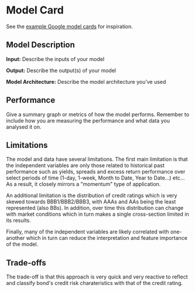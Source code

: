 # Model Card

See the [example Google model cards](https://modelcards.withgoogle.com/model-reports) for inspiration. 

## Model Description

**Input:** Describe the inputs of your model 

**Output:** Describe the output(s) of your model

**Model Architecture:** Describe the model architecture you’ve used

## Performance

Give a summary graph or metrics of how the model performs. Remember to include how you are measuring the performance and what data you analysed it on. 

## Limitations

The model and data have several limitations. The first main limitation is that the independent variables are only those related to historical past performance such as yields, spreads and excess return performance over select periods of time (1-day, 1-week, Month to Date, Year to Date...) etc... As a result, it closely mirrors a "momentum" type of application. 

An additional limitation is the distribution of credit ratings which is very skewed towards BBB1/BBB2/BBB3, with AAAs and AAs being the least represented (also BBs). In addition, over time this distribution can change with market conditions which in turn makes a single cross-section limited in its results.

Finally, many of the independent variables are likely correlated with one-another which in turn can reduce the interpretation and feature importance of the model.

## Trade-offs

The trade-off is that this approach is very quick and very reactive to reflect and classify bond's credit risk charateristics with that of the credit rating.

